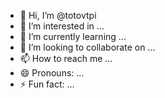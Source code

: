- 👋 Hi, I’m @totovtpi
- 👀 I’m interested in ...
- 🌱 I’m currently learning ...
- 💞️ I’m looking to collaborate on ...
- 📫 How to reach me ...
- 😄 Pronouns: ...
- ⚡ Fun fact: ...

<!---
totovtpi/totovtpi is a ✨ special ✨ repository because its `README.md` (this file) appears on your GitHub profile.
You can click the Preview link to take a look at your changes.
--->
